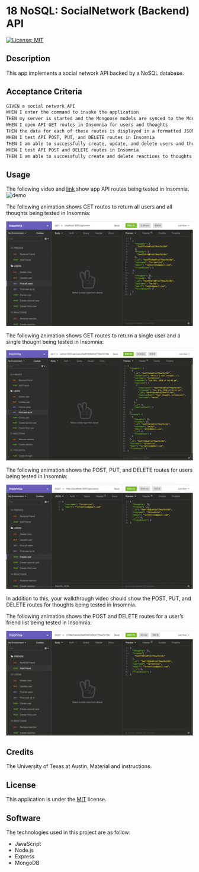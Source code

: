 # 18 NoSQL: SocialNetwork (Backend) API

[![License: MIT](https://img.shields.io/badge/License-MIT-yellow.svg)](https://opensource.org/licenses/MIT)

## Description

This app implements a social network API backed by a NoSQL database.

## Acceptance Criteria

```md
GIVEN a social network API
WHEN I enter the command to invoke the application
THEN my server is started and the Mongoose models are synced to the MongoDB database
WHEN I open API GET routes in Insomnia for users and thoughts
THEN the data for each of these routes is displayed in a formatted JSON
WHEN I test API POST, PUT, and DELETE routes in Insomnia
THEN I am able to successfully create, update, and delete users and thoughts in my database
WHEN I test API POST and DELETE routes in Insomnia
THEN I am able to successfully create and delete reactions to thoughts and add and remove friends to a user’s friend list
```

## Usage

The following video and [link](https://drive.google.com/file/d/1RHWgxBctB2zWe23h1ReLmFpNxNod5ztQ/view?usp=sharing) show app API routes being tested in Insomnia.
![demo](./docs/socialNet.gif)

The following animation shows GET routes to return all users and all thoughts being tested in Insomnia:

![Demo of GET routes to return all users and all thoughts being tested in Insomnia.](./docs/18-nosql-homework-demo-01.gif)

The following animation shows GET routes to return a single user and a single thought being tested in Insomnia:

![Demo that shows GET routes to return a single user and a single thought being tested in Insomnia.](./docs/18-nosql-homework-demo-02.gif)

The following animation shows the POST, PUT, and DELETE routes for users being tested in Insomnia:

![Demo that shows the POST, PUT, and DELETE routes for users being tested in Insomnia.](./docs/18-nosql-homework-demo-03.gif)

In addition to this, your walkthrough video should show the POST, PUT, and DELETE routes for thoughts being tested in Insomnia.

The following animation shows the POST and DELETE routes for a user’s friend list being tested in Insomnia:

![Demo that shows the POST and DELETE routes for a user’s friend list being tested in Insomnia.](./docs/18-nosql-homework-demo-04.gif)

## Credits

The University of Texas at Austin. Material and instructions.

## License

This application is under the [MIT](https://opensource.org/licenses/MIT) license.

## Software

The technologies used in this project are as follow:

- JavaScript
- Node.js
- Express
- MongoDB
